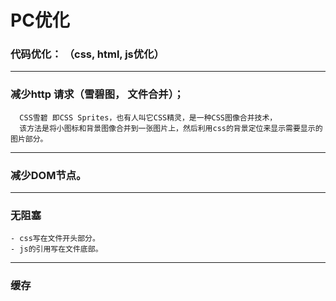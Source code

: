 
# PC优化
### 代码优化： （css, html, js优化）

---
### 减少http 请求（雪碧图， 文件合并）；
```
  CSS雪碧 即CSS Sprites，也有人叫它CSS精灵，是一种CSS图像合并技术，
  该方法是将小图标和背景图像合并到一张图片上，然后利用css的背景定位来显示需要显示的图片部分。
```

---
### 减少DOM节点。

---
### 无阻塞
 ```
 - css写在文件开头部分。  
 - js的引用写在文件底部。
 
 ```
 
---
 
### 缓存
